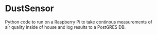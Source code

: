 # DustSensor

Python code to run on a Raspberry Pi to take continous measurements of air quality inside of house and log results to a PostGRES DB. 
